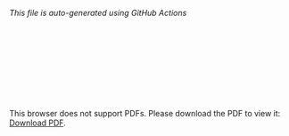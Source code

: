 <em>This file is auto-generated using GitHub Actions</em>
<object data="https://github.com/josefaidt/resume/raw/main/josefaidt_resume.pdf" type="application/pdf" width="100%">
<embed src="https://github.com/josefaidt/resume/raw/main/josefaidt_resume.pdf">

<p>This browser does not support PDFs. Please download the PDF to view it: <a href="https://github.com/josefaidt/resume/raw/main/josefaidt_resume.pdf">Download PDF</a>.</p>
</embed>
</object>
